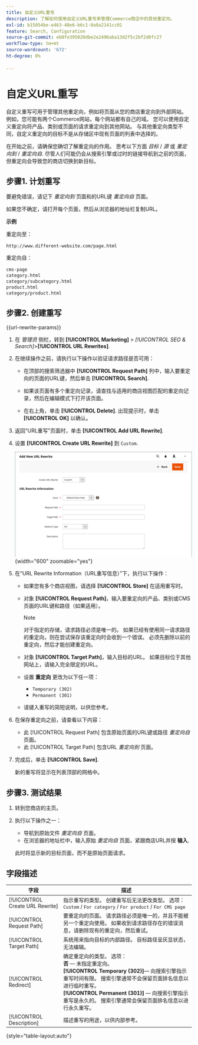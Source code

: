 ```yaml
---
title: 自定义URL重写
description: 了解如何使用自定义URL重写来管理Commerce商店中的其他重定向。
exl-id: b15054be-e463-48e6-b6c1-0a8a2141cc01
feature: Search, Configuration
source-git-commit: eb0fe395020dbe2e2496aba13d2f5c2bf2d0fc27
workflow-type: tm+mt
source-wordcount: '672'
ht-degree: 0%

---
```


# 自定义URL重写

自定义重写可用于管理其他重定向，例如将页面从您的商店重定向到外部网站。 例如，您可能有两个Commerce网站，每个网站都有自己的域。 您可以使用自定义重定向将产品、类别或页面的请求重定向到其他网站。 与其他重定向类型不同，自定义重定向的目标不是从存储区中现有页面的列表中选择的。

在开始之前，请确保您确切了解重定向的作用。 思考以下方面 _目标_ / _源_ 或 _重定向到_ / _重定向自_. 尽管人们可能仍会从搜索引擎或过时的链接导航到之前的页面，但重定向会导致您的商店切换到新目标。

## 步骤1. 计划重写

要避免错误，请记下 _重定向到_ 页面和的URL键 _重定向自_ 页面。

如果您不确定，请打开每个页面，然后从浏览器的地址栏复制URL。

**示例**

重定向至：

    http://www.different-website.com/page.html

重定向自：

    cms-page
    category.html
    category/subcategory.html
    product.html
    category/product.html

## 步骤2. 创建重写

{{url-rewrite-params}}

1. 在 _管理员_ 侧栏，转到 **[!UICONTROL Marketing]** > _[!UICONTROL SEO & Search]_>**[!UICONTROL URL Rewrites]**.

1. 在继续操作之前，请执行以下操作以验证请求路径是否可用：

   - 在顶部的搜索筛选器中 **[!UICONTROL Request Path]** 列中，输入要重定向的页面的URL键，然后单击 **[!UICONTROL Search]**.

   - 如果该页面有多个重定向记录，请查找与适用的商店视图匹配的重定向记录，然后在编辑模式下打开该页面。

   - 在右上角，单击 **[!UICONTROL Delete]**. 出现提示时，单击 **[!UICONTROL OK]** 以确认。

1. 返回“URL重写”页面时，单击 **[!UICONTROL Add URL Rewrite]**.

1. 设置 **[!UICONTROL Create URL Rewrite]** 到 `Custom`.

   ![URL重写 — 自定义](./assets/url-rewrite-custom.png){width="600" zoomable="yes"}

1. 在“URL Rewrite Information（URL重写信息）”下，执行以下操作：

   - 如果您有多个商店视图，请选择 **[!UICONTROL Store]** 在适用重写时。

   - 对象 **[!UICONTROL Request Path]**，输入要重定向的产品、类别或CMS页面的URL键和路径（如果适用）。

     >[!NOTE]
     >
     >对于指定的存储，请求路径必须是唯一的。 如果已经有使用同一请求路径的重定向，则在尝试保存该重定向时会收到一个错误。 必须先删除以前的重定向，然后才能创建重定向。

   - 对象 **[!UICONTROL Target Path]**，输入目标的URL。 如果目标位于其他网站上，请输入完全限定的URL。

   - 设置 **重定向** 更改为以下任一项：

      - `Temporary (302)`
      - `Permanent (301)`

   - 请键入重写的简短说明，以供您参考。

1. 在保存重定向之前，请查看以下内容：

   - 此 [!UICONTROL Request Path] 包含原始页面的URL键或路径 _重定向自_ 页面。
   - 此 [!UICONTROL Target Path] 包含URL _重定向到_ 页面。

1. 完成后，单击 **[!UICONTROL Save]**.

   新的重写将显示在列表顶部的网格中。

## 步骤3. 测试结果

1. 转到您商店的主页。

1. 执行以下操作之一：

   - 导航到原始文件 _重定向自_ 页面。
   - 在浏览器的地址栏中，输入原始 _重定向自_ 页面，紧跟商店URL并按 **输入**.

   此时将显示新的目标页面，而不是原始页面请求。

## 字段描述

| 字段 | 描述 |
|--- |--- |
| [!UICONTROL Create URL Rewrite] | 指示重写的类型。 创建重写后无法更改类型。 选项： `Custom` / `For category` / `For product` / `For CMS page` |
| [!UICONTROL Request Path] | 要重定向的页面。 请求路径必须是唯一的，并且不能被另一个重定向使用。 如果收到请求路径存在的错误消息，请删除现有的重定向，然后重试。 |
| [!UICONTROL Target Path] | 系统用来指向目标的内部路径。 目标路径呈灰显状态，无法编辑。 |
| [!UICONTROL Redirect] | 确定重定向的类型。 选项： <br/>**否**  — 未指定重定向。 <br/>**[!UICONTROL Temporary (302)]**— 向搜索引擎指示重写时间有限。 搜索引擎通常不会保留页面排名信息以进行临时重写。<br/>**[!UICONTROL Permanent (301)]**  — 向搜索引擎指示重写是永久的。 搜索引擎通常会保留页面排名信息以进行永久重写。 |
| [!UICONTROL Description] | 描述重写的用途，以供内部参考。 |

{style="table-layout:auto"}
